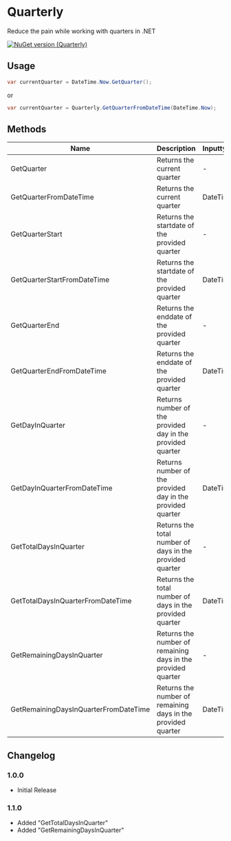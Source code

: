 # Quarterly
Reduce the pain while working with quarters in .NET

[![NuGet version (Quarterly)](https://img.shields.io/nuget/v/Quarterly.svg?style=flat-square)](https://www.nuget.org/packages/Quarterly/)

## Usage

```cs
var currentQuarter = DateTime.Now.GetQuarter();
```
or
```cs
var currentQuarter = Quarterly.GetQuarterFromDateTime(DateTime.Now);
```

## Methods
|Name | Description | Inputtype | Returntype |
| ----------- | ----------- | ----------- | ----------- |
| GetQuarter | Returns the current quarter | - | int |
| GetQuarterFromDateTime | Returns the current quarter | DateTime | int |
| GetQuarterStart | Returns the startdate of the provided quarter | - | DateTime |
| GetQuarterStartFromDateTime | Returns the startdate of the provided quarter | DateTime | DateTime |
| GetQuarterEnd | Returns the enddate of the provided quarter | - | DateTime |
| GetQuarterEndFromDateTime | Returns the enddate of the provided quarter | DateTime | DateTime |
| GetDayInQuarter | Returns number of the provided day in the provided quarter | - | int |
| GetDayInQuarterFromDateTime | Returns number of the provided day in the provided quarter | DateTime | int |
| GetTotalDaysInQuarter | Returns the total number of days in the provided quarter | - | int |
| GetTotalDaysInQuarterFromDateTime | Returns the total number of days in the provided quarter | DateTime | int |
| GetRemainingDaysInQuarter | Returns the number of remaining days in the provided quarter | - | int |
| GetRemainingDaysInQuarterFromDateTime | Returns the number of remaining days in the provided quarter | DateTime | int |

## Changelog
### 1.0.0
- Initial Release

### 1.1.0
- Added "GetTotalDaysInQuarter"
- Added "GetRemainingDaysInQuarter"